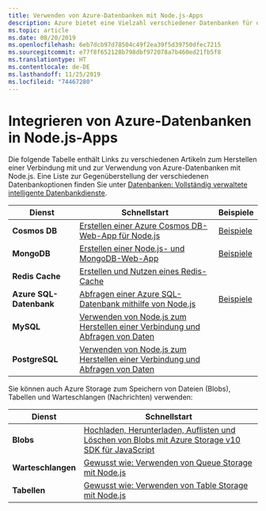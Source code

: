 ```yaml
---
title: Verwenden von Azure-Datenbanken mit Node.js-Apps
description: Azure bietet eine Vielzahl verschiedener Datenbanken für die Verwendung mit Web- und anderen Node.js-Apps an.
ms.topic: article
ms.date: 08/20/2019
ms.openlocfilehash: 6eb7dcb97d78504c49f2ea39f5d39750dfec7215
ms.sourcegitcommit: e77f8f652128b798dbf972078a7b460ed21fb5f8
ms.translationtype: HT
ms.contentlocale: de-DE
ms.lasthandoff: 11/25/2019
ms.locfileid: "74467280"
---
```

# <a name="how-to-integrate-azure-databases-in-nodejs-apps"></a>Integrieren von Azure-Datenbanken in Node.js-Apps

Die folgende Tabelle enthält Links zu verschiedenen Artikeln zum Herstellen einer Verbindung mit und zur Verwendung von Azure-Datenbanken mit Node.js. Eine Liste zur Gegenüberstellung der verschiedenen Datenbankoptionen finden Sie unter [Datenbanken: Vollständig verwaltete intelligente Datenbankdienste](https://azure.microsoft.com/product-categories/databases/).

| Dienst | Schnellstart | Beispiele |
| --- | --- | --- |
| **Cosmos DB** | [Erstellen einer Azure Cosmos DB-Web-App für Node.js](/azure/cosmos-db/create-sql-api-nodejs) | [Beispiele](https://docs.microsoft.com/samples/browse/?languages=javascript%2Cnodejs&products=azure-cosmos-db) |
| **MongoDB** | [Erstellen einer Node.js- und MongoDB-Web-App](/azure/app-service-web/app-service-web-tutorial-nodejs-mongodb-app) | [Beispiele](https://docs.microsoft.com/samples/browse/?languages=javascript%2Cnodejs&term=Mongo%20DB) |
| **Redis Cache** | [Erstellen und Nutzen eines Redis-Cache](/azure/redis-cache/cache-nodejs-get-started) | |
| **Azure SQL-Datenbank** | [Abfragen einer Azure SQL-Datenbank mithilfe von Node.js](/azure/sql-database/sql-database-connect-query-nodejs) | [Beispiele](https://docs.microsoft.com/samples/browse/?languages=javascript%2Cnodejs&products=azure-sql-database) | |
| **MySQL** | [Verwenden von Node.js zum Herstellen einer Verbindung und Abfragen von Daten](/azure/mysql/connect-nodejs) | |
| **PostgreSQL** | [Verwenden von Node.js zum Herstellen einer Verbindung und Abfragen von Daten](/azure/postgresql/connect-nodejs) | |

Sie können auch Azure Storage zum Speichern von Dateien (Blobs), Tabellen und Warteschlangen (Nachrichten) verwenden:

| Dienst | Schnellstart |
| --- | --- |
| **Blobs** | [Hochladen, Herunterladen, Auflisten und Löschen von Blobs mit Azure Storage v10 SDK für JavaScript](/azure/storage/blobs/storage-quickstart-blobs-nodejs-v10) |
| **Warteschlangen** | [Gewusst wie: Verwenden von Queue Storage mit Node.js](/azure/storage/queues/storage-nodejs-how-to-use-queues) |
| **Tabellen** | [Gewusst wie: Verwenden von Table Storage mit Node.js](/azure/cosmos-db/table-storage-how-to-use-nodejs) |
